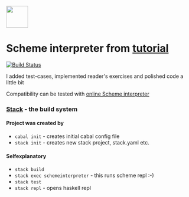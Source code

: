<a href='http://www.recurse.com' title='Made with love at the Recurse Center'><img src='https://cloud.githubusercontent.com/assets/2883345/11322972/9e553260-910b-11e5-8de9-a5bf00c352ef.png' height='59px'/></a>

# Scheme interpreter from [tutorial](https://en.wikibooks.org/wiki/Write_Yourself_a_Scheme_in_48_Hours)

[![Build Status](https://travis-ci.org/fokot/schemeinterpreter.svg?branch=master)](https://travis-ci.org/fokot/schemeinterpreter)


I added test-cases, implemented reader's exercises and polished code a little bit

Compatibility can be tested with [online Scheme interpreter](https://repl.it/languages/Scheme)

### [Stack](http://haskellstack.org) - the build system
#### Project was created by
* `cabal init` - creates initial cabal config file
* `stack init` - creates new stack project, stack.yaml etc.

#### Selfexplanatory
* `stack build`
* `stack exec schemeinterpreter` - this runs scheme repl :-)
* `stack test`
* `stack repl` - opens haskell repl
